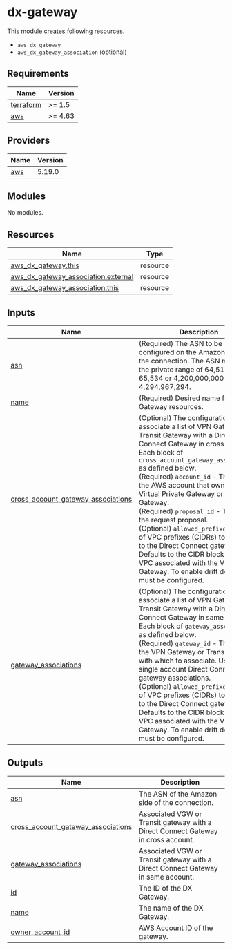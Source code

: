 # dx-gateway

This module creates following resources.

- `aws_dx_gateway`
- `aws_dx_gateway_association` (optional)

<!-- BEGIN_TF_DOCS -->
## Requirements

| Name | Version |
|------|---------|
| <a name="requirement_terraform"></a> [terraform](#requirement\_terraform) | >= 1.5 |
| <a name="requirement_aws"></a> [aws](#requirement\_aws) | >= 4.63 |

## Providers

| Name | Version |
|------|---------|
| <a name="provider_aws"></a> [aws](#provider\_aws) | 5.19.0 |

## Modules

No modules.

## Resources

| Name | Type |
|------|------|
| [aws_dx_gateway.this](https://registry.terraform.io/providers/hashicorp/aws/latest/docs/resources/dx_gateway) | resource |
| [aws_dx_gateway_association.external](https://registry.terraform.io/providers/hashicorp/aws/latest/docs/resources/dx_gateway_association) | resource |
| [aws_dx_gateway_association.this](https://registry.terraform.io/providers/hashicorp/aws/latest/docs/resources/dx_gateway_association) | resource |

## Inputs

| Name | Description | Type | Default | Required |
|------|-------------|------|---------|:--------:|
| <a name="input_asn"></a> [asn](#input\_asn) | (Required) The ASN to be configured on the Amazon side of the connection. The ASN must be in the private range of 64,512 to 65,534 or 4,200,000,000 to 4,294,967,294. | `number` | n/a | yes |
| <a name="input_name"></a> [name](#input\_name) | (Required) Desired name for the DX Gateway resources. | `string` | n/a | yes |
| <a name="input_cross_account_gateway_associations"></a> [cross\_account\_gateway\_associations](#input\_cross\_account\_gateway\_associations) | (Optional) The configuration to associate a list of VPN Gateway or Transit Gateway with a Direct Connect Gateway in cross account. Each block of `cross_account_gateway_associations` as defined below.<br>    (Required) `account_id` - The ID of the AWS account that owns the Virtual Private Gateway or Transit Gateway.<br>    (Required) `proposal_id` - The ID of the request proposal.<br>    (Optional) `allowed_prefixes` - A list of VPC prefixes (CIDRs) to advertise to the Direct Connect gateway. Defaults to the CIDR block of the VPC associated with the Virtual Gateway. To enable drift detection, must be configured. | <pre>list(object({<br>    account_id       = string<br>    proposal_id      = string<br>    allowed_prefixes = optional(list(string), [])<br>  }))</pre> | `[]` | no |
| <a name="input_gateway_associations"></a> [gateway\_associations](#input\_gateway\_associations) | (Optional) The configuration to associate a list of VPN Gateway or Transit Gateway with a Direct Connect Gateway in same account. Each block of `gateway_associations` as defined below.<br>    (Required) `gateway_id` - The ID of the VPN Gateway or Transit Gateway with which to associate. Used for single account Direct Connect gateway associations.<br>    (Optional) `allowed_prefixes` - A list of VPC prefixes (CIDRs) to advertise to the Direct Connect gateway. Defaults to the CIDR block of the VPC associated with the Virtual Gateway. To enable drift detection, must be configured. | <pre>list(object({<br>    gateway_id       = string<br>    allowed_prefixes = optional(list(string), [])<br>  }))</pre> | `[]` | no |

## Outputs

| Name | Description |
|------|-------------|
| <a name="output_asn"></a> [asn](#output\_asn) | The ASN of the Amazon side of the connection. |
| <a name="output_cross_account_gateway_associations"></a> [cross\_account\_gateway\_associations](#output\_cross\_account\_gateway\_associations) | Associated VGW or Transit gateway with a Direct Connect Gateway in cross account. |
| <a name="output_gateway_associations"></a> [gateway\_associations](#output\_gateway\_associations) | Associated VGW or Transit gateway with a Direct Connect Gateway in same account. |
| <a name="output_id"></a> [id](#output\_id) | The ID of the DX Gateway. |
| <a name="output_name"></a> [name](#output\_name) | The name of the DX Gateway. |
| <a name="output_owner_account_id"></a> [owner\_account\_id](#output\_owner\_account\_id) | AWS Account ID of the gateway. |
<!-- END_TF_DOCS -->

